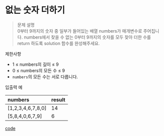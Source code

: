 # 없는 숫자 더하기

>문제 설명
<br>0부터 9까지의 숫자 중 일부가 들어있는 배열 numbers가 매개변수로 주어집니다. numbers에서 찾을 수 없는 0부터 9까지의 숫자를 모두 찾아 더한 수를 return 하도록 solution 함수를 완성해주세요.

제한사항
- 1 ≤ numbers의 길이 ≤ 9
- 0 ≤ numbers의 모든 수 ≤ 9
- ``numbers``의 모든 수는 서로 다릅니다.

입출력 예

| numbers | result | 
| :----------------- | :-----------  | 
| [1,2,3,4,6,7,8,0]	 | 14 | 
| [5,8,4,0,6,7,9]	 | 6 | 


[code](https://github.com/JiHoonAHN/CodingTest/blob/main/Programmers/1Level/explain/Code/%EC%97%86%EB%8A%94%EC%88%AB%EC%9E%90%EB%8D%94%ED%95%98%EA%B8%B0.swift)
